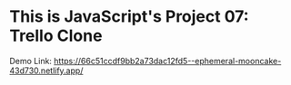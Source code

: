 # This is JavaScript's Project 07: Trello Clone

Demo Link: https://66c51ccdf9bb2a73dac12fd5--ephemeral-mooncake-43d730.netlify.app/